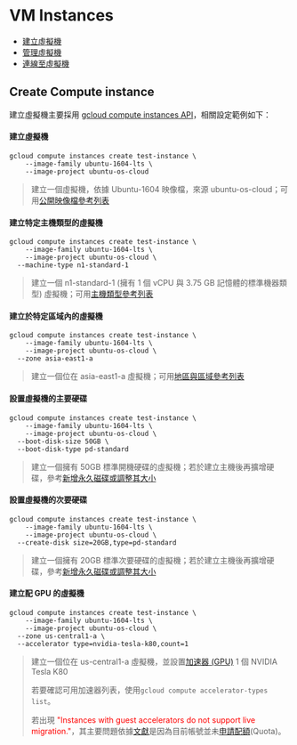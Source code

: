 # VM Instances

+ [建立虛擬機](https://cloud.google.com/compute/docs/instances/create-start-instance?hl=zh-tw)
+ [管理虛擬機](https://cloud.google.com/compute/docs/instances/managing-instance-access?hl=zh-tw)
+ [連線至虛擬機](https://cloud.google.com/compute/docs/instances/connecting-to-instance?hl=zh-tw)

## Create Compute instance

建立虛擬機主要採用 [gcloud compute instances API](https://cloud.google.com/sdk/gcloud/reference/compute/instances/create?hl=zh-tw)，相關設定範例如下：

#### 建立虛擬機

```
gcloud compute instances create test-instance \
	--image-family ubuntu-1604-lts \
	--image-project ubuntu-os-cloud
```
> 建立一個虛擬機，依據 Ubuntu-1604 映像檔，來源 ubuntu-os-cloud；可用[公開映像檔參考列表](https://cloud.google.com/compute/docs/images#os-compute-support)

#### 建立特定主機類型的虛擬機

```
gcloud compute instances create test-instance \
	--image-family ubuntu-1604-lts \
	--image-project ubuntu-os-cloud \
  --machine-type n1-standard-1
```
> 建立一個 n1-standard-1 (擁有 1 個 vCPU 與 3.75 GB 記憶體的標準機器類型) 虛擬機；可用[主機類型參考列表](https://cloud.google.com/compute/docs/images#os-compute-support)


#### 建立於特定區域內的虛擬機

```
gcloud compute instances create test-instance \
	--image-family ubuntu-1604-lts \
	--image-project ubuntu-os-cloud \
  --zone asia-east1-a
```
> 建立一個位在 asia-east1-a 虛擬機；可用[地區與區域參考列表](https://cloud.google.com/compute/docs/regions-zones/?hl=zh-tw)

#### 設置虛擬機的主要硬碟

```
gcloud compute instances create test-instance \
	--image-family ubuntu-1604-lts \
	--image-project ubuntu-os-cloud \
  --boot-disk-size 50GB \
  --boot-disk-type pd-standard
```
> 建立一個擁有 50GB 標準開機硬碟的虛擬機；若於建立主機後再擴增硬碟，參考[新增永久磁碟或調整其大小](https://cloud.google.com/compute/docs/disks/add-persistent-disk)

#### 設置虛擬機的次要硬碟

```
gcloud compute instances create test-instance \
	--image-family ubuntu-1604-lts \
	--image-project ubuntu-os-cloud \
  --create-disk size=20GB,type=pd-standard
```
> 建立一個擁有 20GB 標準次要硬碟的虛擬機；若於建立主機後再擴增硬碟，參考[新增永久磁碟或調整其大小](https://cloud.google.com/compute/docs/disks/add-persistent-disk)

#### 建立配 GPU 的虛擬機

```
gcloud compute instances create test-instance \
	--image-family ubuntu-1604-lts \
	--image-project ubuntu-os-cloud \
  --zone us-central1-a \
  --accelerator type=nvidia-tesla-k80,count=1
```
> 建立一個位在 us-central1-a 虛擬機，並設置[加速器 (GPU)](https://cloud.google.com/sdk/gcloud/reference/compute/instances/create?hl=zh-tw#--accelerator) 1 個 NVIDIA Tesla K80
>
> 若要確認可用加速器列表，使用```gcloud compute accelerator-types list```。
>
> 若出現 <span style="color:red">"Instances with guest accelerators do not support live migration."</span>，其主要問題依據[文獻](https://groups.google.com/forum/#!topic/gce-discussion/e9K3h3fQuJk)是因為目前帳號並未[申請配額](https://cloud.google.com/compute/quotas?hl=zh-tw)(Quota)。
